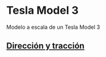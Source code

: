 # Tesla Model 3

Modelo a escala de un Tesla Model 3

## [Dirección y tracción](./Direccion-traccion/SteeringTraction.md)
